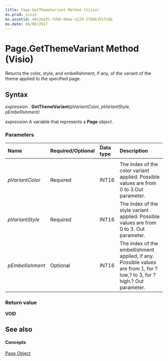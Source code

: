 ```yaml
---
title: Page.GetThemeVariant Method (Visio)
ms.prod: visio
ms.assetid: 40c2be31-fdb0-68ee-a129-2788b1b17c82
ms.date: 06/08/2017
---
```



# Page.GetThemeVariant Method (Visio)

Returns the color, style, and embellishment, if any, of the variant of the theme applied to the specified page.


## Syntax

 _expression_ . **GetThemeVariant**_(pVariantColor,_ _pVariantStyle,_ _pEmbellishment)_

 _expression_ A variable that represents a **Page** object.


### Parameters



|**Name**|**Required/Optional**|**Data type**|**Description**|
|:-----|:-----|:-----|:-----|
|||||
| _pVariantColor_|Required|INT16|The index of the color variant applied. Possible values are from 0 to 3.Out parameter.|
| _pVariantStyle_|Required|INT16|The index of the style variant applied. Possible values are from 0 to 3. Out parameter.|
| _pEmbellishment_|Optional|INT16|The index of the embellishment applied, if any. Possible values are from 1, for ?low,? to 3, for ?high.? Out parameter.|

### Return value

 **VOID**


## See also


#### Concepts


[Page Object](Visio.Page.md)


